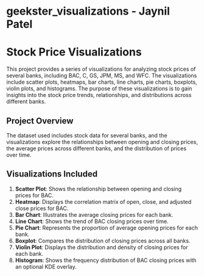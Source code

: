 # geekster_visualizations - Jaynil Patel

# Stock Price Visualizations 

This project provides a series of visualizations for analyzing stock prices of several banks, including BAC, C, GS, JPM, MS, and WFC. The visualizations include scatter plots, heatmaps, bar charts, line charts, pie charts, boxplots, violin plots, and histograms. The purpose of these visualizations is to gain insights into the stock price trends, relationships, and distributions across different banks.

## Project Overview

The dataset used includes stock data for several banks, and the visualizations explore the relationships between opening and closing prices, the average prices across different banks, and the distribution of prices over time.

## Visualizations Included

1. **Scatter Plot**: Shows the relationship between opening and closing prices for BAC.
2. **Heatmap**: Displays the correlation matrix of open, close, and adjusted close prices for BAC.
3. **Bar Chart**: Illustrates the average closing prices for each bank.
4. **Line Chart**: Shows the trend of BAC closing prices over time.
5. **Pie Chart**: Represents the proportion of average opening prices for each bank.
6. **Boxplot**: Compares the distribution of closing prices across all banks.
7. **Violin Plot**: Displays the distribution and density of closing prices for each bank.
8. **Histogram**: Shows the frequency distribution of BAC closing prices with an optional KDE overlay.

